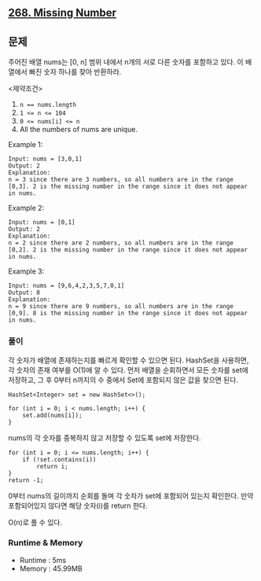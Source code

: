 [268. Missing Number](https://leetcode.com/problems/missing-number/)
---

## 문제
주어진 배열 nums는 [0, n] 범위 내에서 n개의 서로 다른 숫자를 포함하고 있다. 이 배열에서 빠진 숫자 하나를 찾아 반환하라.

<제약조건>
1. `n == nums.length`
2. `1 <= n <= 104`
3. `0 <= nums[i] <= n`
4. All the numbers of nums are unique.

Example 1:
```
Input: nums = [3,0,1]
Output: 2
Explanation:
n = 3 since there are 3 numbers, so all numbers are in the range [0,3]. 2 is the missing number in the range since it does not appear in nums.
```
Example 2:
```
Input: nums = [0,1]
Output: 2
Explanation:
n = 2 since there are 2 numbers, so all numbers are in the range [0,2]. 2 is the missing number in the range since it does not appear in nums.
```
Example 3:
```
Input: nums = [9,6,4,2,3,5,7,0,1]
Output: 8
Explanation:
n = 9 since there are 9 numbers, so all numbers are in the range [0,9]. 8 is the missing number in the range since it does not appear in nums.
```

### 풀이
각 숫자가 배열에 존재하는지를 빠르게 확인할 수 있으면 된다. HashSet을 사용하면, 각 숫자의 존재 여부를 O(1)에 알 수 있다.
먼저 배열을 순회하면서 모든 숫자를 set에 저장하고, 그 후 0부터 n까지의 수 중에서 Set에 포함되지 않은 값을 찾으면 된다. 

```
HashSet<Integer> set = new HashSet<>();

for (int i = 0; i < nums.length; i++) {
    set.add(nums[i]);
}
```
nums의 각 숫자를 중복하지 않고 저장할 수 있도록 set에 저장한다.

```
for (int i = 0; i <= nums.length; i++) {
    if (!set.contains(i))
        return i;
}
return -1;
```
0부터 nums의 길이까지 순회를 돌며 각 숫자가 set에 포함되어 있는지 확인한다. 만약 포함되어있지 않다면 해당 숫자(i)를 return 한다.

O(n)로 풀 수 있다.

### Runtime & Memory
- Runtime
    : 5ms
- Memory
    : 45.99MB
